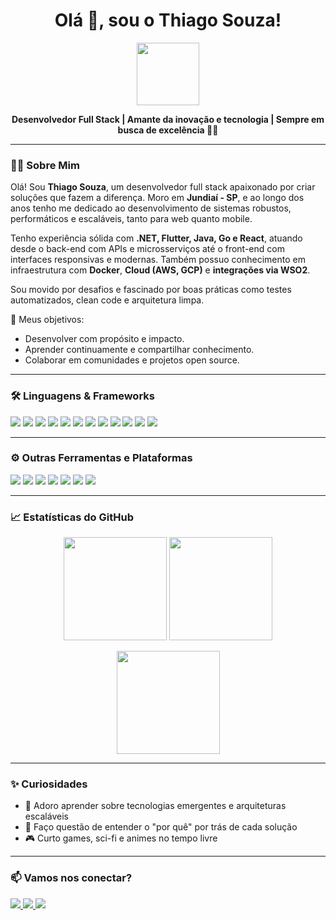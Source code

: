 <h1 align="center">Olá 👋, sou o Thiago Souza!</h1>

<p align="center">
  <img src="https://media.giphy.com/media/QssGEmpkyEOhBCb7e1/giphy.gif" width="100px">
</p>

<p align="center">
  <b>Desenvolvedor Full Stack | Amante da inovação e tecnologia | Sempre em busca de excelência 👨‍💻</b>
</p>

---

### 👨‍💻 Sobre Mim

Olá! Sou **Thiago Souza**, um desenvolvedor full stack apaixonado por criar soluções que fazem a diferença. Moro em **Jundiaí - SP**, e ao longo dos anos tenho me dedicado ao desenvolvimento de sistemas robustos, performáticos e escaláveis, tanto para web quanto mobile.

Tenho experiência sólida com **.NET, Flutter, Java, Go e React**, atuando desde o back-end com APIs e microsserviços até o front-end com interfaces responsivas e modernas. Também possuo conhecimento em infraestrutura com **Docker**, **Cloud (AWS, GCP)** e **integrações via WSO2**.

Sou movido por desafios e fascinado por boas práticas como testes automatizados, clean code e arquitetura limpa.

🎯 Meus objetivos:
- Desenvolver com propósito e impacto.
- Aprender continuamente e compartilhar conhecimento.
- Colaborar em comunidades e projetos open source.

---

### 🛠️ Linguagens & Frameworks

<p>
  <img src="https://img.shields.io/badge/C%23-68217A?style=for-the-badge&logo=c-sharp&logoColor=white"/>
  <img src="https://img.shields.io/badge/.NET-512BD4?style=for-the-badge&logo=dotnet&logoColor=white"/>
  <img src="https://img.shields.io/badge/Flutter-02569B?style=for-the-badge&logo=flutter&logoColor=white"/>
  <img src="https://img.shields.io/badge/Dart-0175C2?style=for-the-badge&logo=dart&logoColor=white"/>
  <img src="https://img.shields.io/badge/Java-ED8B00?style=for-the-badge&logo=java&logoColor=white"/>
  <img src="https://img.shields.io/badge/Spring_Boot-6DB33F?style=for-the-badge&logo=spring-boot&logoColor=white"/>
  <img src="https://img.shields.io/badge/Go-00ADD8?style=for-the-badge&logo=go&logoColor=white"/>
  <img src="https://img.shields.io/badge/HTML5-E34F26?style=for-the-badge&logo=html5&logoColor=white"/>
  <img src="https://img.shields.io/badge/CSS3-1572B6?style=for-the-badge&logo=css3&logoColor=white"/>
  <img src="https://img.shields.io/badge/JavaScript-F7DF1E?style=for-the-badge&logo=javascript&logoColor=black"/>
  <img src="https://img.shields.io/badge/React-20232A?style=for-the-badge&logo=react&logoColor=61DAFB"/>
  <img src="https://img.shields.io/badge/Chakra%20UI-319795?style=for-the-badge&logo=chakra-ui&logoColor=white"/>
</p>

---

### ⚙️ Outras Ferramentas e Plataformas

<p>
  <img src="https://img.shields.io/badge/AWS-232F3E?style=for-the-badge&logo=amazon-aws&logoColor=white"/>
  <img src="https://img.shields.io/badge/GCP-4285F4?style=for-the-badge&logo=google-cloud&logoColor=white"/>
  <img src="https://img.shields.io/badge/WSO2-FF8300?style=for-the-badge&logo=wso2&logoColor=white"/>
  <img src="https://img.shields.io/badge/Docker-2496ED?style=for-the-badge&logo=docker&logoColor=white"/>
  <img src="https://img.shields.io/badge/Git-F05032?style=for-the-badge&logo=git&logoColor=white"/>
  <img src="https://img.shields.io/badge/GitHub-181717?style=for-the-badge&logo=github&logoColor=white"/>
  <img src="https://img.shields.io/badge/Postman-FF6C37?style=for-the-badge&logo=postman&logoColor=white"/>
</p>

---

### 📈 Estatísticas do GitHub

<p align="center">
  <img src="https://github-readme-stats.vercel.app/api?username=DevThiagoSouza&show_icons=true&theme=radical&hide=issues" height="165"/>
  <img src="https://github-readme-stats.vercel.app/api/top-langs/?username=DevThiagoSouza&layout=compact&theme=radical" height="165"/>
</p>
<p align="center">
  <img src="https://github-readme-streak-stats.herokuapp.com/?user=DevThiagoSouza&theme=radical" height="165"/>
</p>

---

### ✨ Curiosidades
  
- 🚀 Adoro aprender sobre tecnologias emergentes e arquiteturas escaláveis  
- 🧠 Faço questão de entender o "por quê" por trás de cada solução  
- 🎮 Curto games, sci-fi e animes no tempo livre  

---

### 📫 Vamos nos conectar?

<p align="left">
  <a href="https://www.linkedin.com/in/thiago-souza-692a94145/" target="_blank">
    <img src="https://img.shields.io/badge/LinkedIn-0A66C2?style=for-the-badge&logo=linkedin&logoColor=white"/>
  </a>
  <a href="mailto:thiagu0101@gmail.com">
    <img src="https://img.shields.io/badge/Gmail-D14836?style=for-the-badge&logo=gmail&logoColor=white"/>
  </a>
  <a href="https://github.com/DevThiagoSouza">
    <img src="https://img.shields.io/badge/GitHub-181717?style=for-the-badge&logo=github&logoColor=white"/>
  </a>
</p>
